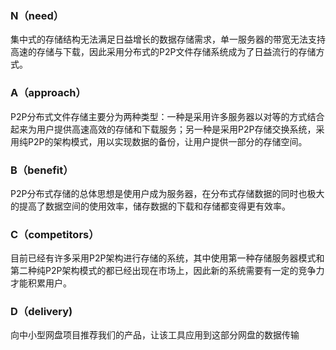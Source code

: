 ### N（need）

集中式的存储结构无法满足日益增长的数据存储需求，单一服务器的带宽无法支持高速的存储与下载，因此采用分布式的P2P文件存储系统成为了日益流行的存储方式。

### A（approach）

P2P分布式文件存储主要分为两种类型：一种是采用许多服务器以对等的方式结合起来为用户提供高速高效的存储和下载服务；另一种是采用P2P存储交换系统，采用纯P2P的架构模式，用以实现数据的备份，让用户提供一部分的存储空间。

### B（benefit）

P2P分布式存储的总体思想是使用户成为服务器，在分布式存储数据的同时也极大的提高了数据空间的使用效率，储存数据的下载和存储都变得更有效率。

### C（competitors）

目前已经有许多采用P2P架构进行存储的系统，其中使用第一种存储服务器模式和第二种纯P2P架构模式的都已经出现在市场上，因此新的系统需要有一定的竞争力才能积累用户。

### D（delivery)

向中小型网盘项目推荐我们的产品，让该工具应用到这部分网盘的数据传输

